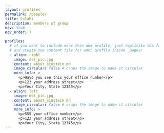 ```yaml
---
layout: profiles
permalink: /people/
title: Colabs
description: members of group
nav: true
nav_order: 7

profiles:
  # if you want to include more than one profile, just replicate the following block
  # and create one content file for each profile inside _pages/
  - align: right
    image: del_pic.jpg
    content: about_einstein.md
    image_circular: false # crops the image to make it circular
    more_info: >
      <p>Wayo you see this your office number</p>
      <p>123 your address street</p>
      <p>Your City, State 12345</p>
  - align: left
    image: del_pic.jpg
    content: about_einstein.md
    image_circular: false # crops the image to make it circular
    more_info: >
      <p>555 your office number</p>
      <p>123 your address street</p>
      <p>Your City, State 12345</p>
---
```

